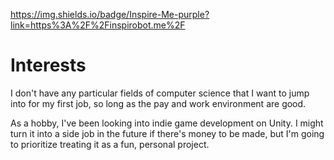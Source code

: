 https://img.shields.io/badge/Inspire-Me-purple?link=https%3A%2F%2Finspirobot.me%2F

# Interests

I don't have any particular fields of computer science that I want to jump into for my first job, so long as the pay and work environment are good.

As a hobby, I've been looking into indie game development on Unity. I might turn it into a side job in the future if there's money to be made, but I'm going to prioritize treating it as a fun, personal project.
